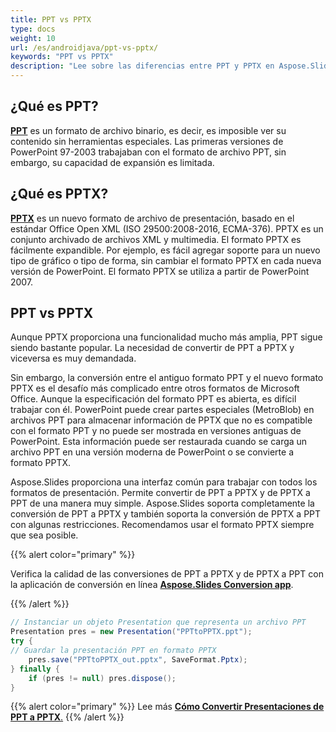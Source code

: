 ```yaml
---
title: PPT vs PPTX
type: docs
weight: 10
url: /es/androidjava/ppt-vs-pptx/
keywords: "PPT vs PPTX"
description: "Lee sobre las diferencias entre PPT y PPTX en Aspose.Slides."
---
```



## **¿Qué es PPT?**
[**PPT**](https://docs.fileformat.com/presentation/ppt/) es un formato de archivo binario, es decir, es imposible ver su contenido sin herramientas especiales. Las primeras versiones de PowerPoint 97-2003 trabajaban con el formato de archivo PPT, sin embargo, su capacidad de expansión es limitada.
## **¿Qué es PPTX?**
[**PPTX**](https://docs.fileformat.com/presentation/pptx/) es un nuevo formato de archivo de presentación, basado en el estándar Office Open XML (ISO 29500:2008-2016, ECMA-376). PPTX es un conjunto archivado de archivos XML y multimedia. El formato PPTX es fácilmente expandible. Por ejemplo, es fácil agregar soporte para un nuevo tipo de gráfico o tipo de forma, sin cambiar el formato PPTX en cada nueva versión de PowerPoint. El formato PPTX se utiliza a partir de PowerPoint 2007.
## **PPT vs PPTX**
Aunque PPTX proporciona una funcionalidad mucho más amplia, PPT sigue siendo bastante popular. La necesidad de convertir de PPT a PPTX y viceversa es muy demandada.

Sin embargo, la conversión entre el antiguo formato PPT y el nuevo formato PPTX es el desafío más complicado entre otros formatos de Microsoft Office. Aunque la especificación del formato PPT es abierta, es difícil trabajar con él. PowerPoint puede crear partes especiales (MetroBlob) en archivos PPT para almacenar información de PPTX que no es compatible con el formato PPT y no puede ser mostrada en versiones antiguas de PowerPoint. Esta información puede ser restaurada cuando se carga un archivo PPT en una versión moderna de PowerPoint o se convierte a formato PPTX.

Aspose.Slides proporciona una interfaz común para trabajar con todos los formatos de presentación. Permite convertir de PPT a PPTX y de PPTX a PPT de una manera muy simple. Aspose.Slides soporta completamente la conversión de PPT a PPTX y también soporta la conversión de PPTX a PPT con algunas restricciones. Recomendamos usar el formato PPTX siempre que sea posible.

{{% alert color="primary" %}} 

Verifica la calidad de las conversiones de PPT a PPTX y de PPTX a PPT con la aplicación de conversión en línea [**Aspose.Slides Conversion app**](https://products.aspose.app/slides/conversion/).

{{% /alert %}} 

```java
// Instanciar un objeto Presentation que representa un archivo PPT
Presentation pres = new Presentation("PPTtoPPTX.ppt");
try {
// Guardar la presentación PPT en formato PPTX
    pres.save("PPTtoPPTX_out.pptx", SaveFormat.Pptx);
} finally {
    if (pres != null) pres.dispose();
}
```

{{% alert color="primary" %}} 
Lee más [**Cómo Convertir Presentaciones de PPT a PPTX**.](/slides/es/androidjava/convert-ppt-to-pptx/)
{{% /alert %}} 